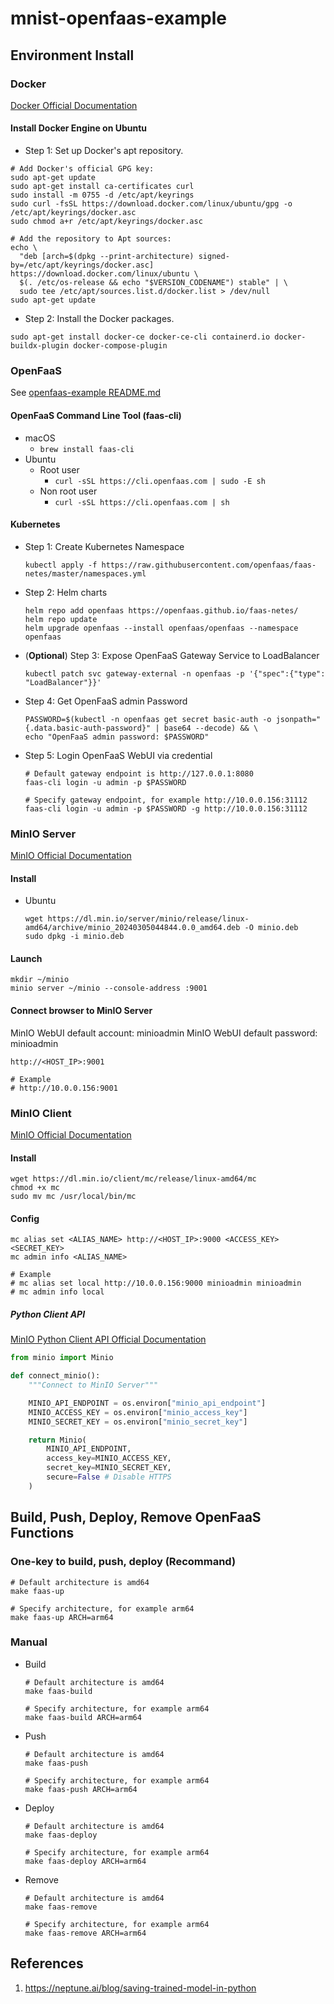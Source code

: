 # mnist-openfaas-example

## Environment Install

### Docker

[Docker Official Documentation](https://docs.docker.com/engine/install/ubuntu/)

#### Install Docker Engine on Ubuntu

* Step 1: Set up Docker's apt repository.

```shell
# Add Docker's official GPG key:
sudo apt-get update
sudo apt-get install ca-certificates curl
sudo install -m 0755 -d /etc/apt/keyrings
sudo curl -fsSL https://download.docker.com/linux/ubuntu/gpg -o /etc/apt/keyrings/docker.asc
sudo chmod a+r /etc/apt/keyrings/docker.asc

# Add the repository to Apt sources:
echo \
  "deb [arch=$(dpkg --print-architecture) signed-by=/etc/apt/keyrings/docker.asc] https://download.docker.com/linux/ubuntu \
  $(. /etc/os-release && echo "$VERSION_CODENAME") stable" | \
  sudo tee /etc/apt/sources.list.d/docker.list > /dev/null
sudo apt-get update
```

* Step 2: Install the Docker packages.

```shell
sudo apt-get install docker-ce docker-ce-cli containerd.io docker-buildx-plugin docker-compose-plugin
```

### OpenFaaS

See [openfaas-example README.md](https://github.com/leoho0722/openfaas-example/blob/main/README.md)

#### OpenFaaS Command Line Tool (faas-cli)

* macOS
  * ```brew install faas-cli```
* Ubuntu
  * Root user
    * ```curl -sSL https://cli.openfaas.com | sudo -E sh```
  * Non root user
    * ```curl -sSL https://cli.openfaas.com | sh```

#### Kubernetes

* Step 1: Create Kubernetes Namespace

    ```shell
    kubectl apply -f https://raw.githubusercontent.com/openfaas/faas-netes/master/namespaces.yml
    ```

* Step 2: Helm charts

    ```shell
    helm repo add openfaas https://openfaas.github.io/faas-netes/
    helm repo update
    helm upgrade openfaas --install openfaas/openfaas --namespace openfaas
    ```

* (**Optional**) Step 3: Expose OpenFaaS Gateway Service to LoadBalancer

    ```shell
    kubectl patch svc gateway-external -n openfaas -p '{"spec":{"type": "LoadBalancer"}}'
    ```

* Step 4: Get OpenFaaS admin Password

    ```shell
    PASSWORD=$(kubectl -n openfaas get secret basic-auth -o jsonpath="{.data.basic-auth-password}" | base64 --decode) && \
    echo "OpenFaaS admin password: $PASSWORD"
    ```

* Step 5: Login OpenFaaS WebUI via credential

    ```shell
    # Default gateway endpoint is http://127.0.0.1:8080
    faas-cli login -u admin -p $PASSWORD

    # Specify gateway endpoint, for example http://10.0.0.156:31112
    faas-cli login -u admin -p $PASSWORD -g http://10.0.0.156:31112
    ```

### MinIO Server

[MinIO Official Documentation](https://min.io/docs/minio/linux/index.html)

#### Install

* Ubuntu

  ```shell
  wget https://dl.min.io/server/minio/release/linux-amd64/archive/minio_20240305044844.0.0_amd64.deb -O minio.deb
  sudo dpkg -i minio.deb
  ```

#### Launch

```shell
mkdir ~/minio
minio server ~/minio --console-address :9001
```

#### Connect browser to MinIO Server

MinIO WebUI default account: minioadmin
MinIO WebUI default password: minioadmin

```text
http://<HOST_IP>:9001

# Example
# http://10.0.0.156:9001
```

### MinIO Client

[MinIO Official Documentation](https://min.io/docs/minio/linux/index.html)

#### Install

```shell
wget https://dl.min.io/client/mc/release/linux-amd64/mc
chmod +x mc
sudo mv mc /usr/local/bin/mc
```

#### Config

```shell
mc alias set <ALIAS_NAME> http://<HOST_IP>:9000 <ACCESS_KEY> <SECRET_KEY> 
mc admin info <ALIAS_NAME>

# Example
# mc alias set local http://10.0.0.156:9000 minioadmin minioadmin
# mc admin info local
```

##### Python Client API

[MinIO Python Client API Official Documentation](https://min.io/docs/minio/linux/developers/python/API.html)

```python
from minio import Minio

def connect_minio():
    """Connect to MinIO Server"""

    MINIO_API_ENDPOINT = os.environ["minio_api_endpoint"]
    MINIO_ACCESS_KEY = os.environ["minio_access_key"]
    MINIO_SECRET_KEY = os.environ["minio_secret_key"]

    return Minio(
        MINIO_API_ENDPOINT,
        access_key=MINIO_ACCESS_KEY,
        secret_key=MINIO_SECRET_KEY,
        secure=False # Disable HTTPS
    )
```

## Build, Push, Deploy, Remove OpenFaaS Functions

### One-key to build, push, deploy (**Recommand**)

```shell
# Default architecture is amd64
make faas-up

# Specify architecture, for example arm64
make faas-up ARCH=arm64
```

### Manual

* Build

    ```shell
    # Default architecture is amd64
    make faas-build

    # Specify architecture, for example arm64
    make faas-build ARCH=arm64
    ```

* Push

    ```shell
    # Default architecture is amd64
    make faas-push

    # Specify architecture, for example arm64
    make faas-push ARCH=arm64
    ```

* Deploy

    ```shell
    # Default architecture is amd64
    make faas-deploy

    # Specify architecture, for example arm64
    make faas-deploy ARCH=arm64
    ```

* Remove

    ```shell
    # Default architecture is amd64
    make faas-remove

    # Specify architecture, for example arm64
    make faas-remove ARCH=arm64
    ```

## References

1. <https://neptune.ai/blog/saving-trained-model-in-python>
